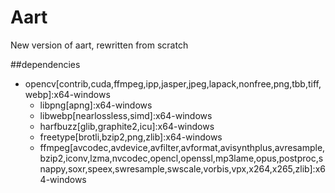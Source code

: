 # Aart
New version of aart, rewritten from scratch

##dependencies
- opencv[contrib,cuda,ffmpeg,ipp,jasper,jpeg,lapack,nonfree,png,tbb,tiff,webp]:x64-windows
    - libpng[apng]:x64-windows
    - libwebp[nearlossless,simd]:x64-windows
    - harfbuzz[glib,graphite2,icu]:x64-windows
    - freetype[brotli,bzip2,png,zlib]:x64-windows
    - ffmpeg[avcodec,avdevice,avfilter,avformat,avisynthplus,avresample,bzip2,iconv,lzma,nvcodec,opencl,openssl,mp3lame,opus,postproc,snappy,soxr,speex,swresample,swscale,vorbis,vpx,x264,x265,zlib]:x64-windows
